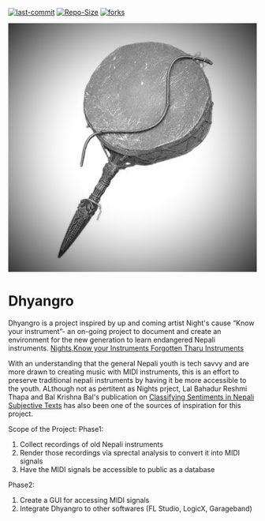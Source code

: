 [![last-commit](https://img.shields.io/github/last-commit/kprabesh/Dhyangro)](../../graphs/commit-activity)
[![Repo-Size](https://img.shields.io/github/repo-size/kprabesh/Dhyangro.svg)](../../archive/master.zip)
[![forks](https://img.shields.io/github/forks/kprabesh/Dhyangro?style=social)](../../network/members)

![](images/Dhyangro.jpg)
# Dhyangro
Dhyangro is a project inspired by up and coming artist Night's cause “Know your instrument”- an on-going project to document and create an environment for the new generation to learn endangered Nepali instruments.
[Nights,Know your Instruments ](http://wearenight.com/?page_id=1466)
[Forgotten Tharu Instruments](https://www.youtube.com/watch?v=Fn3ZZGvNajw)

With an understanding that the general Nepali youth is tech savvy and are more drawn to creating music with MIDI instruments, this is an effort to preserve traditional nepali instruments by having it be more accessible to the youth. 
ALthough not as pertitent as Nights prject, Lal Bahadur Reshmi Thapa and Bal Krishna Bal's publication on [Classifying Sentiments in Nepali Subjective Texts](https://ieeexplore.ieee.org/document/7785374/) has also been one of the sources of inspiration for this project. 

Scope of the Project:
Phase1:
1. Collect recordings of old Nepali instruments
2. Render those recordings via sprectal analysis to convert it into MIDI signals
3. Have the MIDI signals be accessible to public as a database

Phase2:
1. Create a GUI for accessing MIDI signals
2. Integrate Dhyangro to other softwares (FL Studio, LogicX, Garageband)

